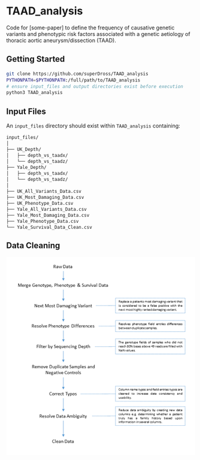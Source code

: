 # TAAD_analysis
Code for [some-paper] to define the frequency of causative genetic variants and phenotypic risk factors associated with a genetic aetiology of thoracic aortic aneurysm/dissection (TAAD).

## Getting Started
```bash
git clone https://github.com/superDross/TAAD_analysis
PYTHONPATH=$PYTHONPATH:/full/path/to/TAAD_analysis
# ensure input_files and output directories exist before execution
python3 TAAD_analysis
```

## Input Files
An ```input_files``` directory should exist within ```TAAD_analysis``` containing:
```
input_files/
│   
├── UK_Depth/
│   ├── depth_vs_taadx/
│   └── depth_vs_taadz/
├── Yale_Depth/
│   ├── depth_vs_taadx/
│   └── depth_vs_taadz/
│   
├── UK_All_Variants_Data.csv
├── UK_Most_Damaging_Data.csv
├── UK_Phenotype_Data.csv
├── Yale_All_Variants_Data.csv
├── Yale_Most_Damaging_Data.csv
├── Yale_Phenotype_Data.csv
└── Yale_Survival_Data_Clean.csv
```

## Data Cleaning
![](docs/data_cleaning.png?raw=true)
